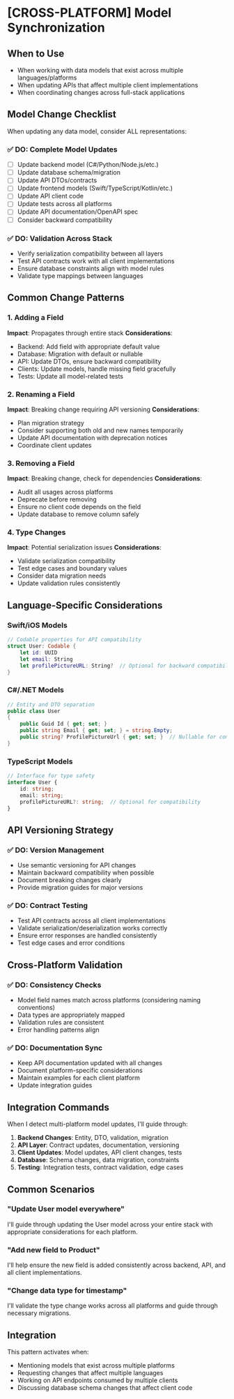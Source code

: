 # [CROSS-PLATFORM] Model Synchronization

## When to Use
- When working with data models that exist across multiple languages/platforms
- When updating APIs that affect multiple client implementations
- When coordinating changes across full-stack applications

## Model Change Checklist

When updating any data model, consider ALL representations:

### ✅ DO: Complete Model Updates
- [ ] Update backend model (C#/Python/Node.js/etc.)
- [ ] Update database schema/migration
- [ ] Update API DTOs/contracts
- [ ] Update frontend models (Swift/TypeScript/Kotlin/etc.)
- [ ] Update API client code
- [ ] Update tests across all platforms
- [ ] Update API documentation/OpenAPI spec
- [ ] Consider backward compatibility

### ✅ DO: Validation Across Stack
- Verify serialization compatibility between all layers
- Test API contracts work with all client implementations
- Ensure database constraints align with model rules
- Validate type mappings between languages

## Common Change Patterns

### 1. Adding a Field
**Impact**: Propagates through entire stack
**Considerations**:
- Backend: Add field with appropriate default value
- Database: Migration with default or nullable
- API: Update DTOs, ensure backward compatibility
- Clients: Update models, handle missing field gracefully
- Tests: Update all model-related tests

### 2. Renaming a Field
**Impact**: Breaking change requiring API versioning
**Considerations**:
- Plan migration strategy
- Consider supporting both old and new names temporarily
- Update API documentation with deprecation notices
- Coordinate client updates

### 3. Removing a Field
**Impact**: Breaking change, check for dependencies
**Considerations**:
- Audit all usages across platforms
- Deprecate before removing
- Ensure no client code depends on the field
- Update database to remove column safely

### 4. Type Changes
**Impact**: Potential serialization issues
**Considerations**:
- Validate serialization compatibility
- Test edge cases and boundary values
- Consider data migration needs
- Update validation rules consistently

## Language-Specific Considerations

### Swift/iOS Models
```swift
// Codable properties for API compatibility
struct User: Codable {
    let id: UUID
    let email: String
    let profilePictureURL: String?  // Optional for backward compatibility
}
```

### C#/.NET Models
```csharp
// Entity and DTO separation
public class User 
{
    public Guid Id { get; set; }
    public string Email { get; set; } = string.Empty;
    public string? ProfilePictureUrl { get; set; }  // Nullable for compatibility
}
```

### TypeScript Models
```typescript
// Interface for type safety
interface User {
    id: string;
    email: string;
    profilePictureURL?: string;  // Optional for compatibility
}
```

## API Versioning Strategy

### ✅ DO: Version Management
- Use semantic versioning for API changes
- Maintain backward compatibility when possible
- Document breaking changes clearly
- Provide migration guides for major versions

### ✅ DO: Contract Testing
- Test API contracts across all client implementations
- Validate serialization/deserialization works correctly
- Ensure error responses are handled consistently
- Test edge cases and error conditions

## Cross-Platform Validation

### ✅ DO: Consistency Checks
- Model field names match across platforms (considering naming conventions)
- Data types are appropriately mapped
- Validation rules are consistent
- Error handling patterns align

### ✅ DO: Documentation Sync
- Keep API documentation updated with all changes
- Document platform-specific considerations
- Maintain examples for each client platform
- Update integration guides

## Integration Commands

When I detect multi-platform model updates, I'll guide through:
1. **Backend Changes**: Entity, DTO, validation, migration
2. **API Layer**: Contract updates, documentation, versioning
3. **Client Updates**: Model updates, API client changes, tests
4. **Database**: Schema changes, data migration, constraints
5. **Testing**: Integration tests, contract validation, edge cases

## Common Scenarios

### "Update User model everywhere"
I'll guide through updating the User model across your entire stack with appropriate considerations for each platform.

### "Add new field to Product"
I'll help ensure the new field is added consistently across backend, API, and all client implementations.

### "Change data type for timestamp"
I'll validate the type change works across all platforms and guide through necessary migrations.

## Integration
This pattern activates when:
- Mentioning models that exist across multiple platforms
- Requesting changes that affect multiple languages
- Working on API endpoints consumed by multiple clients
- Discussing database schema changes that affect client code